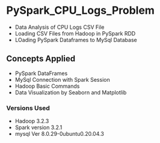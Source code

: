 # PySpark_CPU_Logs_Problem
- Data Analysis of CPU Logs CSV File
- Loading CSV Files from Hadoop in PySpark RDD
- LOading PySpark Dataframes to MySql Database

## Concepts Applied
- PySpark DataFrames
- MySql Connection with Spark Session
- Hadoop Basic Commands
- Data Visualization by Seaborn and Matplotlib

### Versions Used
- Hadoop 3.2.3
- Spark version 3.2.1
- mysql  Ver 8.0.29-0ubuntu0.20.04.3